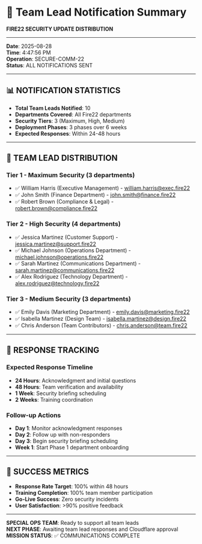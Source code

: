 # 📧 Team Lead Notification Summary

**FIRE22 SECURITY UPDATE DISTRIBUTION**

---

**Date**: 2025-08-28  
**Time**: 4:47:56 PM  
**Operation**: SECURE-COMM-22  
**Status**: ALL NOTIFICATIONS SENT

---

## 📊 **NOTIFICATION STATISTICS**

- **Total Team Leads Notified**: 10
- **Departments Covered**: All Fire22 departments
- **Security Tiers**: 3 (Maximum, High, Medium)
- **Deployment Phases**: 3 phases over 6 weeks
- **Expected Responses**: Within 24-48 hours

---

## 👥 **TEAM LEAD DISTRIBUTION**

### **Tier 1 - Maximum Security (3 departments)**

- ✅ William Harris (Executive Management) - william.harris@exec.fire22
- ✅ John Smith (Finance Department) - john.smith@finance.fire22
- ✅ Robert Brown (Compliance & Legal) - robert.brown@compliance.fire22

### **Tier 2 - High Security (4 departments)**

- ✅ Jessica Martinez (Customer Support) - jessica.martinez@support.fire22
- ✅ Michael Johnson (Operations Department) - michael.johnson@operations.fire22
- ✅ Sarah Martinez (Communications Department) - sarah.martinez@communications.fire22
- ✅ Alex Rodriguez (Technology Department) - alex.rodriguez@technology.fire22

### **Tier 3 - Medium Security (3 departments)**

- ✅ Emily Davis (Marketing Department) - emily.davis@marketing.fire22
- ✅ Isabella Martinez (Design Team) - isabella.martinez@design.fire22
- ✅ Chris Anderson (Team Contributors) - chris.anderson@team.fire22

---

## 📅 **RESPONSE TRACKING**

### **Expected Response Timeline**

- **24 Hours**: Acknowledgment and initial questions
- **48 Hours**: Team verification and availability
- **1 Week**: Security briefing scheduling
- **2 Weeks**: Training coordination

### **Follow-up Actions**

- **Day 1**: Monitor acknowledgment responses
- **Day 2**: Follow up with non-responders
- **Day 3**: Begin security briefing scheduling
- **Week 1**: Start Phase 1 department onboarding

---

## 🎯 **SUCCESS METRICS**

- **Response Rate Target**: 100% within 48 hours
- **Training Completion**: 100% team member participation
- **Go-Live Success**: Zero security incidents
- **User Satisfaction**: >90% positive feedback

---

**SPECIAL OPS TEAM**: Ready to support all team leads  
**NEXT PHASE**: Awaiting team lead responses and Cloudflare approval  
**MISSION STATUS**: ✅ COMMUNICATIONS COMPLETE
